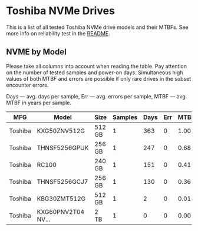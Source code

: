 Toshiba NVMe Drives
===================

This is a list of all tested Toshiba NVMe drive models and their MTBFs. See more
info on reliability test in the [README](https://github.com/bsdhw/SMART).

NVME by Model
------------

Please take all columns into account when reading the table. Pay attention on the
number of tested samples and power-on days. Simultaneous high values of both MTBF
and errors are possible if only rare drives in the subset encounter errors.

Days   — avg. days per sample,
Err    — avg. errors per sample,
MTBF   — avg. MTBF in years per sample.

| MFG       | Model              | Size   | Samples | Days  | Err   | MTBF   |
|-----------|--------------------|--------|---------|-------|-------|--------|
| Toshiba   | KXG50ZNV512G       | 512 GB | 1       | 363   | 0     | 1.00   |
| Toshiba   | THNSF5256GPUK      | 256 GB | 1       | 247   | 0     | 0.68   |
| Toshiba   | RC100              | 240 GB | 1       | 151   | 0     | 0.41   |
| Toshiba   | THNSF5256GCJ7      | 256 GB | 1       | 130   | 0     | 0.36   |
| Toshiba   | KBG30ZMT512G       | 512 GB | 1       | 2     | 0     | 0.01   |
| Toshiba   | KXG60PNV2T04 NV... | 2 TB   | 1       | 0     | 0     | 0.00   |
